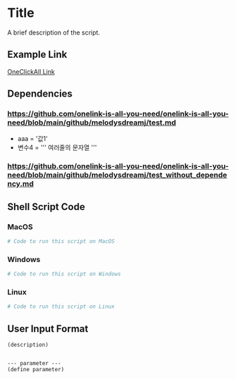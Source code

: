 # Title

A brief description of the script.

## Example Link

[OneClickAll Link](http://oneclickall.com/your-script)

## Dependencies
### https://github.com/onelink-is-all-you-need/onelink-is-all-you-need/blob/main/github/melodysdreamj/test.md
  - aaa = '값1'
  - 변수4 = '''
  여러줄의
  문자열
'''
### https://github.com/onelink-is-all-you-need/onelink-is-all-you-need/blob/main/github/melodysdreamj/test_without_dependency.md


## Shell Script Code

### MacOS
```bash
# Code to run this script on MacOS
```

### Windows
```powershell
# Code to run this script on Windows
```

### Linux
```bash
# Code to run this script on Linux
```

## User Input Format
```
(description)


--- parameter ---
(define parameter)
```
